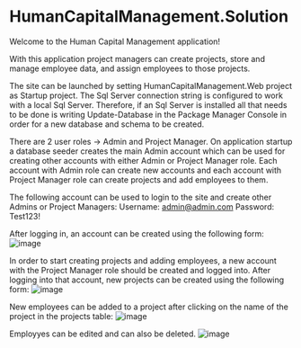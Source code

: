 # HumanCapitalManagement.Solution

Welcome to the Human Capital Management application!

With this application project managers can create projects, store and manage employee data, and assign employees to those projects.

The site can be launched by setting HumanCapitalManagement.Web project as Startup project.
The Sql Server connection string is configured to work with a local Sql Server. Therefore, if an Sql Server is installed all that needs to be done is writing Update-Database in the Package Manager Console in order for a new database and schema to be created.

There are 2 user roles -> Admin and Project Manager.
On application startup a database seeder creates the main Admin account which can be used for creating other accounts with either Admin or Project Manager role. Each account with Admin role can create new accounts and each account with Project Manager role can create projects and add employees to them.

The following account can be used to login to the site and create other Admins or Project Managers:
Username: admin@admin.com
Password: Test123!

After logging in, an account can be created using the following form:
![image](https://github.com/user-attachments/assets/7bf2c271-28bd-45f5-8c86-fc747cd84023)

In order to start creating projects and adding employees, a new account with the Project Manager role should be created and logged into.
After logging into that account, new projects can be created using the following form:
![image](https://github.com/user-attachments/assets/0c44b509-6eb1-4ff4-abd4-f06ee8dd443f)

New employees can be added to a project after clicking on the name of the project in the projects table:
![image](https://github.com/user-attachments/assets/f87d5d19-f953-48af-b9f3-c799a503e4aa)

Employyes can be edited and can also be deleted.
![image](https://github.com/user-attachments/assets/351fa9bd-3ce8-42c4-b326-582c84c4f670)
